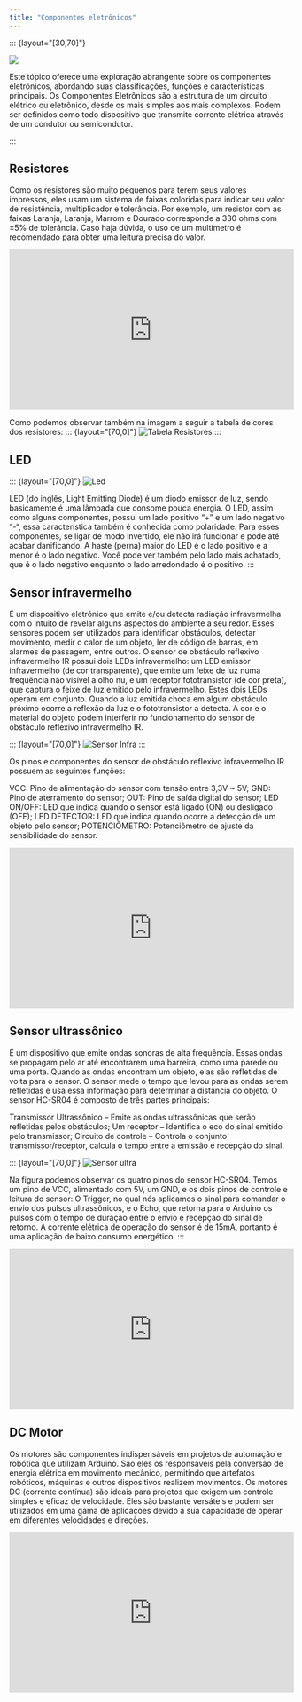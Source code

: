 ```yaml
---
title: "Componentes eletrônicos"
---
```


::: {layout="[30,70]"}

![](../images/eletric.png)

Este tópico oferece uma exploração abrangente sobre os componentes eletrônicos, abordando suas classificações, funções e características principais. Os Componentes Eletrônicos são a estrutura de um circuito elétrico ou eletrônico, desde os mais simples aos mais complexos. Podem ser definidos como todo dispositivo que transmite corrente elétrica através de um condutor ou semicondutor.

:::

## Resistores

Como os resistores são muito pequenos para terem seus valores impressos, eles usam um sistema de faixas coloridas para indicar seu valor de resistência, multiplicador e tolerância. Por exemplo, um resistor com as faixas Laranja, Laranja, Marrom e Dourado corresponde a 330 ohms com ±5% de tolerância. Caso haja dúvida, o uso de um multímetro é recomendado para obter uma leitura precisa do valor.

<iframe width="514" height="289" src="https://www.youtube-nocookie.com/embed/IWkPwoeCDy0" title="Resistores" frameborder="0" allow="accelerometer; clipboard-write; encrypted-media; gyroscope; picture-in-picture" allowfullscreen></iframe>

Como podemos observar também na imagem a seguir a tabela de cores dos resistores:
::: {layout="[70,0]"}
![Tabela Resistores](../images/resistor.png)
:::

## LED
::: {layout="[70,0]"}
![Led](../images/led.jpg)

LED (do inglês, Light Emitting Diode) é um diodo emissor de luz, sendo basicamente é uma lâmpada que consome pouca energia. O LED, assim como alguns componentes, possui um lado positivo “+” e um lado negativo “-“, essa característica também é conhecida como polaridade. Para esses componentes, se ligar de modo invertido, ele não irá funcionar e pode até acabar danificando. A haste (perna) maior do LED é o lado positivo e a menor é o lado negativo. Você pode ver também pelo lado mais achatado, que é o lado negativo enquanto o lado arredondado é o positivo.
:::


## Sensor infravermelho

É um dispositivo eletrônico que emite e/ou detecta radiação infravermelha com o intuito de revelar alguns aspectos do ambiente a seu redor. Esses sensores podem ser utilizados para identificar obstáculos, detectar movimento, medir o calor de um objeto, ler de código de barras, em alarmes de passagem, entre outros. O sensor de obstáculo reflexivo infravermelho IR possui dois LEDs infravermelho: um LED emissor infravermelho (de cor transparente), que emite um feixe de luz numa frequência não visível a olho nu, e um receptor fototransistor (de cor preta), que captura o feixe de luz emitido pelo infravermelho. Estes dois LEDs operam em conjunto. Quando a luz emitida choca em algum obstáculo próximo ocorre a reflexão da luz e o fototransistor a detecta. A cor e o material do objeto podem interferir no funcionamento do sensor de obstáculo reflexivo infravermelho IR.

::: {layout="[70,0]"}
![Sensor Infra](../images/infraverm.png)
:::

Os pinos e componentes do sensor de obstáculo reflexivo infravermelho IR possuem as seguintes funções:

VCC: Pino de alimentação do sensor com tensão entre 3,3V ~ 5V;
GND: Pino de aterramento do sensor;
OUT: Pino de saída digital do sensor;
LED ON/OFF: LED que indica quando o sensor está ligado (ON) ou desligado (OFF);
LED DETECTOR: LED que indica quando ocorre a detecção de um objeto pelo sensor;
POTENCIÔMETRO: Potenciômetro de ajuste da sensibilidade do sensor.

<iframe width="514" height="289" src="https://www.youtube-nocookie.com/embed/ZlifLRBmaZg" title="Sensor Infravermelho IR" frameborder="0" allow="accelerometer; clipboard-write; encrypted-media; gyroscope; picture-in-picture" allowfullscreen></iframe>

## Sensor ultrassônico

É um dispositivo que emite ondas sonoras de alta frequência. Essas ondas se propagam pelo ar até encontrarem uma barreira, como uma parede ou uma porta. Quando as ondas encontram um objeto, elas são refletidas de volta para o sensor. O sensor mede o tempo que levou para as ondas serem refletidas e usa essa informação para determinar a distância do objeto. O sensor HC-SR04 é composto de três partes principais:

Transmissor Ultrassônico – Emite as ondas ultrassônicas que serão refletidas pelos obstáculos;
Um receptor – Identifica o eco do sinal emitido pelo transmissor;
Circuito de controle – Controla o conjunto transmissor/receptor, calcula o tempo entre a emissão e recepção do sinal.

::: {layout="[70,0]"}
![Sensor ultra](../images/sensor-ultra.png)

Na figura podemos observar os quatro pinos do sensor HC-SR04. Temos um pino de VCC, alimentado com 5V, um GND, e os dois pinos de controle e leitura do sensor: O Trigger, no qual nós aplicamos o sinal para comandar o envio dos pulsos ultrassônicos, e o Echo, que retorna para o Arduino os pulsos com o tempo de duração entre o envio e recepção do sinal de retorno. A corrente elétrica de operação do sensor é de 15mA, portanto é uma aplicação de baixo consumo energético.
:::

<iframe width="514" height="289" src="https://www.youtube-nocookie.com/embed/J_bUAs-VXA8" title="Sensor Ultrassônico" frameborder="0" allow="accelerometer; clipboard-write; encrypted-media; gyroscope; picture-in-picture" allowfullscreen></iframe>

## DC Motor

Os motores são componentes indispensáveis em projetos de automação e robótica que utilizam Arduino. São eles os responsáveis pela conversão de energia elétrica em movimento mecânico, permitindo que artefatos robóticos, máquinas e outros dispositivos realizem movimentos. Os motores DC (corrente contínua) são ideais para projetos que exigem um controle simples e eficaz de velocidade. Eles são bastante versáteis e podem ser utilizados em uma gama de aplicações devido à sua capacidade de operar em diferentes velocidades e direções.

<iframe width="514" height="289" src="https://www.youtube-nocookie.com/embed/ApuPtPZeUf0" title="DC Motor" frameborder="0" allow="accelerometer; clipboard-write; encrypted-media; gyroscope; picture-in-picture" allowfullscreen></iframe>

